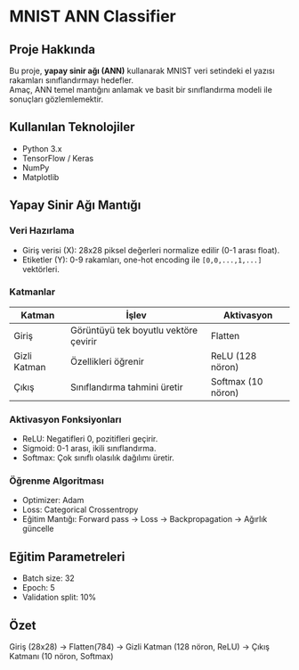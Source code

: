 # MNIST ANN Classifier

## Proje Hakkında
Bu proje, **yapay sinir ağı (ANN)** kullanarak MNIST veri setindeki el yazısı rakamları sınıflandırmayı hedefler.  
Amaç, ANN temel mantığını anlamak ve basit bir sınıflandırma modeli ile sonuçları gözlemlemektir.

## Kullanılan Teknolojiler
- Python 3.x
- TensorFlow / Keras
- NumPy
- Matplotlib

## Yapay Sinir Ağı Mantığı

### Veri Hazırlama
- Giriş verisi (X): 28x28 piksel değerleri normalize edilir (0-1 arası float).  
- Etiketler (Y): 0-9 rakamları, one-hot encoding ile `[0,0,...,1,...]` vektörleri.

### Katmanlar
| Katman        | İşlev                          | Aktivasyon       |
|---------------|--------------------------------|----------------|
| Giriş         | Görüntüyü tek boyutlu vektöre çevirir | Flatten        |
| Gizli Katman  | Özellikleri öğrenir            | ReLU (128 nöron)|
| Çıkış         | Sınıflandırma tahmini üretir   | Softmax (10 nöron)|

### Aktivasyon Fonksiyonları
- ReLU: Negatifleri 0, pozitifleri geçirir.  
- Sigmoid: 0-1 arası, ikili sınıflandırma.  
- Softmax: Çok sınıflı olasılık dağılımı üretir.  

### Öğrenme Algoritması
- Optimizer: Adam  
- Loss: Categorical Crossentropy  
- Eğitim Mantığı: Forward pass → Loss → Backpropagation → Ağırlık güncelle

## Eğitim Parametreleri
- Batch size: 32  
- Epoch: 5  
- Validation split: 10%
  
## Özet 
Giriş (28x28) -> Flatten(784) -> Gizli Katman (128 nöron, ReLU) -> Çıkış Katmanı (10 nöron, Softmax)
